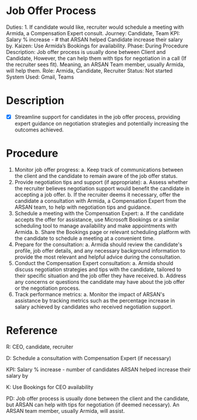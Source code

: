 # Job Offer Process

Duties: 1. If candidate would like, recruiter would schedule a meeting with Armida, a Compensation Expert consult.
Journey: Candidate, Team
KPI: Salary % increase - # that ARSAN helped Candidate increase their salary by.
Kaizen: Use Armida’s Bookings for availability.
Phase: During
Procedure Description: Job offer process is usually done between Client and Candidate, However, the can help them with tips for negotiation in a call (If the recruiter sees fit). Meaning, an ARSAN Team member, usually Armida, will help them.
Role: Armida, Candidate, Recruiter
Status: Not started
System Used: Gmail, Teams

# Description

- [x]  Streamline support for candidates in the job offer process, providing expert guidance on negotiation strategies and potentially increasing the outcomes achieved.

# Procedure

1. Monitor job offer progress:
a. Keep track of communications between the client and the candidate to remain aware of the job offer status.
2. Provide negotiation tips and support (if appropriate):
a. Assess whether the recruiter believes negotiation support would benefit the candidate in accepting a job offer.
b. If the recruiter deems it necessary, offer the candidate a consultation with Armida, a Compensation Expert from the ARSAN team, to help with negotiation tips and guidance.
3. Schedule a meeting with the Compensation Expert:
a. If the candidate accepts the offer for assistance, use Microsoft Bookings or a similar scheduling tool to manage availability and make appointments with Armida.
b. Share the Bookings page or relevant scheduling platform with the candidate to schedule a meeting at a convenient time.
4. Prepare for the consultation:
a. Armida should review the candidate's profile, job offer details, and any necessary background information to provide the most relevant and helpful advice during the consultation.
5. Conduct the Compensation Expert consultation:
a. Armida should discuss negotiation strategies and tips with the candidate, tailored to their specific situation and the job offer they have received.
b. Address any concerns or questions the candidate may have about the job offer or the negotiation process.
6. Track performance metrics:
a. Monitor the impact of ARSAN's assistance by tracking metrics such as the percentage increase in salary achieved by candidates who received negotiation support.

# Reference

R: CEO, candidate, recruiter

D: Schedule a consultation with Compensation Expert (if necessary)

KPI: Salary % increase - number of candidates ARSAN helped increase their salary by

K: Use Bookings for CEO availability

PD: Job offer process is usually done between the client and the candidate, but ARSAN can help with tips for negotiation (if deemed necessary). An ARSAN team member, usually Armida, will assist.